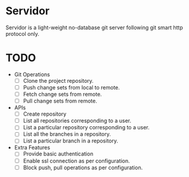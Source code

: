 # **Servidor**

Servidor is a light-weight no-database git server following git smart http protocol only.


# TODO
- Git Operations
  - [ ] Clone the project repository.
  - [ ] Push change sets from local to remote.
  - [ ] Fetch change sets from remote.
  - [ ] Pull change sets from remote.
- APIs
  - [ ] Create repository
  - [ ] List all repositories corresponding to a user.
  - [ ] List a particular repository corresponding to a user.
  - [ ] List all the branches in a repository.
  - [ ] List a particular branch in a repository.
- Extra Features
  - [ ] Provide basic authentication
  - [ ] Enable ssl connection as per configuration.
  - [ ] Block push, pull operations as per configuration.
